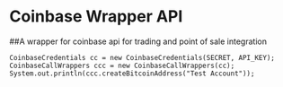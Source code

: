 # Coinbase Wrapper API
##A wrapper for coinbase api for trading and point of sale integration
   
  ```
 CoinbaseCredentials cc = new CoinbaseCredentials(SECRET, API_KEY);
 CoinbaseCallWrappers ccc = new CoinbaseCallWrappers(cc);
 System.out.println(ccc.createBitcoinAddress("Test Account"));
